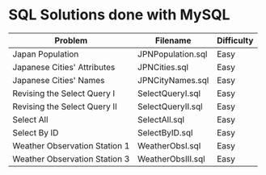 # SQL Solutions done with MySQL

| Problem | Filename | Difficulty |
| --- | --- | --- |
| Japan Population | JPNPopulation.sql | Easy |
| Japanese Cities' Attributes | JPNCities.sql | Easy |
| Japanese Cities' Names | JPNCityNames.sql | Easy |
| Revising the Select Query I | SelectQueryI.sql | Easy |
| Revising the Select Query II | SelectQueryII.sql | Easy |
| Select All | SelectAll.sql | Easy |
| Select By ID | SelectByID.sql | Easy |
| Weather Observation Station 1 | WeatherObsI.sql | Easy |
| Weather Observation Station 3 | WeatherObsIII.sql | Easy |
